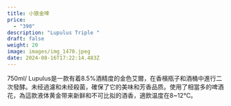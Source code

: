 ```yaml
---
title: 小狼金啤
price:
  - "390"
description: "Lupulus Triple "
draft: false
weight: 20
image: images/img_1470.jpeg
date: 2024-08-16T17:22:14.483Z
---
```

750ml/ Lupulus是一款有着8.5%酒精度的金色艾爾，在香檳瓶子和酒桶中進行二次發酵。未经過濾和未经殺菌，確保了它的美味和芳香品质。使用了相當多的啤酒花，為這款液体黄金带来新鲜和不可比拟的酒香，適飲温度在8~12℃。